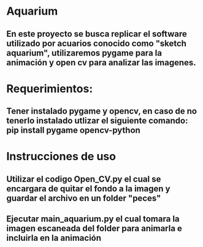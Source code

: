 # Aquarium
## En este proyecto se busca replicar el software utilizado por acuarios conocido como "sketch aquarium", utilizaremos pygame para la animación y open cv para analizar las imagenes.
# Requerimientos:
## Tener instalado pygame y opencv, en caso de no tenerlo instalado utlizar el siguiente comando: pip install pygame opencv-python
# Instrucciones de uso
## Utilizar el codigo Open_CV.py el cual se encargara de quitar el fondo a la imagen y guardar el archivo en un folder "peces"
## Ejecutar main_aquarium.py el cual tomara la imagen escaneada del folder para animarla e incluirla en la animación
